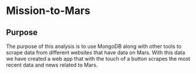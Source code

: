 # Mission-to-Mars
## Purpose
The purpose of this analysis is to use MongoDB along with other tools to scrape data from different websites that have data on Mars. With this data we have created a web app that with the touch of a button scrapes the most recent data and news related to Mars.
